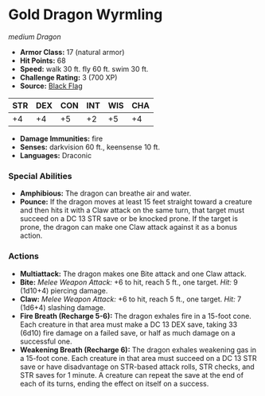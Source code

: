 # Gold Dragon Wyrmling

*medium* *Dragon*

- **Armor Class:** 17 (natural armor)
- **Hit Points:** 68 
- **Speed:** walk 30 ft. fly 60 ft. swim 30 ft.
- **Challenge Rating:** 3 (700 XP)
- **Source:** [Black Flag](https://koboldpress.com/kpstore/product/tovrpg-pg-mv/)

| STR | DEX | CON | INT | WIS | CHA |
| --- | --- | --- | --- | --- | --- |
| +4 | +4 | +5 | +2 | +5 | +4 |

- **Damage Immunities:** fire
- **Senses:** darkvision 60 ft., keensense 10 ft.
- **Languages:** Draconic

### Special Abilities

- **Amphibious:** The dragon can breathe air and water.
- **Pounce:** If the dragon moves at least 15 feet straight toward a creature and then hits it with a Claw attack on the same turn, that target must succeed on a DC 13 STR save or be knocked prone. If the target is prone, the dragon can make one Claw attack against it as a bonus action.

### Actions

- **Multiattack:** The dragon makes one Bite attack and one Claw attack.
- **Bite:** _Melee Weapon Attack:_ +6 to hit, reach 5 ft., one target. _Hit:_ 9 (1d10+4) piercing damage.
- **Claw:** _Melee Weapon Attack:_ +6 to hit, reach 5 ft., one target. _Hit:_ 7 (1d6+4) slashing damage.
- **Fire Breath (Recharge 5-6):** The dragon exhales fire in a 15-foot cone. Each creature in that area must make a DC 13 DEX save, taking 33 (6d10) fire damage on a failed save, or half as much damage on a successful one.
- **Weakening Breath (Recharge 6):** The dragon exhales weakening gas in a 15-foot cone. Each creature in that area must succeed on a DC 13 STR save or have disadvantage on STR-based attack rolls, STR checks, and STR saves for 1 minute. A creature can repeat the save at the end of each of its turns, ending the effect on itself on a success.

